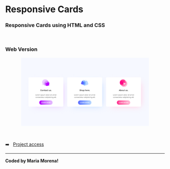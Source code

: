 # Responsive Cards

<h3>Responsive Cards using HTML and CSS</h3>
<br>

### Web Version

<p align="center">
<img src="assets/web_version.png" alt="Web Version" width="80%">
</p>

<br>

➡️ &nbsp;&nbsp;[Project access](https://mariamorena27.github.io/responsive_cards/)

---

<b>Coded by Maria Morena!</b>
